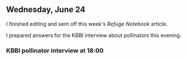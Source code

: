 
## Wednesday, June 24

I finished editing and sent off this week's *Refuge Notebook* article.

I prepared answers for the KBBI interview about pollinators this evening. 

### KBBI pollinator interview at 18:00
